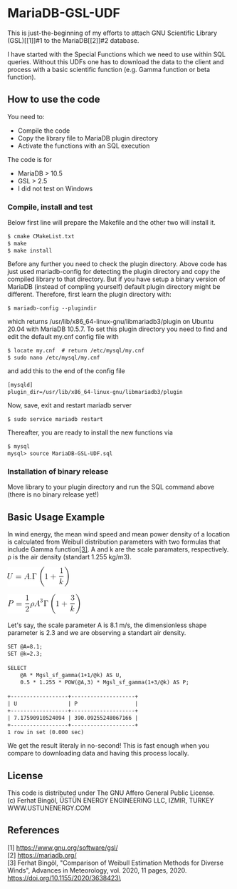 # MariaDB-GSL-UDF

This is just-the-beginning of my efforts to attach GNU Scientific Library (GSL)[[1]]#1 to the MariaDB[[2]]#2 database. 

I have started with the Special Functions which we need to use within SQL queries. Without this UDFs one has to download the data to the client and process with a basic scientific function (e.g. Gamma function or beta function).


## How to use the code

You need to:
- Compile the code
- Copy the library file to MariaDB plugin directory 
- Activate the functions with an SQL execution

The code is for
- MariaDB > 10.5
- GSL > 2.5
- I did not test on Windows

### Compile, install and test
Below first line will prepare the Makefile and the other two will install it.  
```
$ cmake CMakeList.txt
$ make
$ make install
```

Before any further you need to check the plugin directory. Above code has just used mariadb-config for detecting the plugin directory and copy the compiled library to that directory. But if you have setup a binary version of MariaDB (instead of compling yourself) default plugin directory might be different. Therefore, first learn the plugin directory with:

```
$ mariadb-config --plugindir
```
which returns /usr/lib/x86_64-linux-gnu/libmariadb3/plugin on Ubuntu 20.04 with MariaDB 10.5.7. To set this plugin directory you need to find and edit the default my.cnf config file with

```
$ locate my.cnf  # return /etc/mysql/my.cnf
$ sudo nano /etc/mysql/my.cnf
```

and add this to the end of the config file

```
[mysqld]
plugin_dir=/usr/lib/x86_64-linux-gnu/libmariadb3/plugin
```

Now, save, exit and restart mariadb server

```
$ sudo service mariadb restart
```

Thereafter, you are ready to install the new functions via
```
$ mysql
mysql> source MariaDB-GSL-UDF.sql
```

### Installation of binary release
Move library to your plugin directory and run the SQL command above (there is no binary release yet!)


## Basic Usage Example
In wind energy, the mean wind speed and mean power density of a location is calculated from Weibull distribution parameters with two formulas that include Gamma function[[3]](#1). A and k are the scale paramaters, respectively. ρ is the air density (standart 1.255 kg/m3).


![Mean Wind Speed](U.gif)


![Mean Power Density](P.gif)


Let's say, the scale parameter A is 8.1 m/s, the dimensionless shape parameter is 2.3 and we are observing a standart air density.  

```
SET @A=8.1;
SET @k=2.3;

SELECT 
	@A * Mgsl_sf_gamma(1+1/@k) AS U,
	0.5 * 1.255 * POW(@A,3) * Mgsl_sf_gamma(1+3/@k) AS P;

+------------------+--------------------+
| U                | P                  |
+------------------+--------------------+
| 7.17590910524094 | 390.09255248067166 |
+------------------+--------------------+
1 row in set (0.000 sec)
```

We get the result literaly in no-second! This is fast enough when you compare to downloading data and having this process locally. 

## License

This code is distributed under The GNU Affero General Public License. \
(c) Ferhat Bingöl, ÜSTÜN ENERGY ENGINEERING LLC, IZMIR, TURKEY \
WWW.USTUNENERGY.COM

## References

<a id="1">[1]</a>
https://www.gnu.org/software/gsl/ \
<a id="2">[2]</a> 
https://mariadb.org/ \
<a id="3">[3]</a> 
Ferhat Bingöl, "Comparison of Weibull Estimation Methods for Diverse Winds", Advances in Meteorology, vol. 2020, 11 pages, 2020. https://doi.org/10.1155/2020/3638423\

